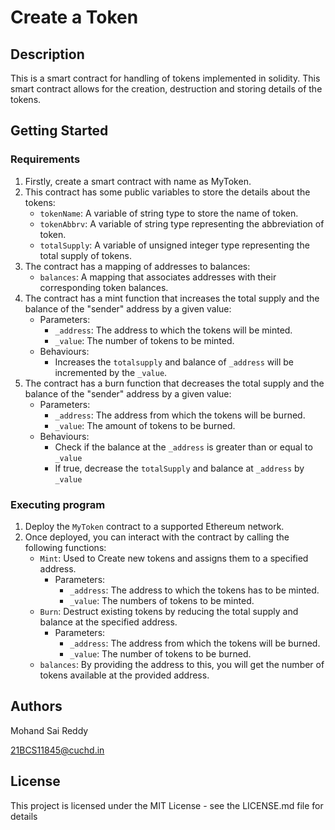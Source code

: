 # Create a Token

## Description

This is a smart contract for handling of tokens implemented in solidity. This smart contract allows for the creation, destruction and storing details of the tokens.

## Getting Started

### Requirements

1. Firstly, create a smart contract with name as MyToken.
2. This contract has some public variables to store the details about the tokens:
   * `tokenName`: A variable of string type to store the name of token.
   * `tokenAbbrv`: A variable of string type representing the abbreviation of token.
   * `totalSupply`: A variable of unsigned integer type representing the total supply of tokens.
3. The contract has a mapping of addresses to balances:
   * `balances`: A mapping that associates addresses with their corresponding token balances.
4. The contract has a mint function that increases the total supply and the balance of the "sender" address by a given value:
   * Parameters:
     * `_address`: The address to which the tokens will be minted.
     * `_value`: The number of tokens to be minted.
   * Behaviours:
     * Increases the `totalsupply` and balance of `_address` will be incremented by the `_value`.
5. The contract has a burn function that decreases the total supply and the balance of the "sender" address by a given value:
   * Parameters:
     * `_address`: The address from which the tokens will be burned.
     * `_value`: The amount of tokens to be  burned.
   * Behaviours:
     * Check if the balance at the `_address` is greater than or equal to `_value`
     * If true, decrease the `totalSupply` and balance at `_address` by `_value`
       
### Executing program

1. Deploy the `MyToken` contract to a supported Ethereum network.
2. Once deployed, you can interact with the contract by calling the following functions:
   * `Mint`: Used to Create new tokens and assigns them to a specified address.
     * Parameters:
       * `_address`: The address to which the tokens has to be minted.
       * `_value`: The numbers of tokens to be minted.
   * `Burn`: Destruct existing tokens by reducing the total supply and balance at the specified address.
     * Parameters:
       * `_address`: The address from which the tokens will be burned.
       * `_value`: The number of tokens to be burned.
   * `balances`: By providing the address to this, you will get the number of tokens available at the provided address.

## Authors

Mohand Sai Reddy

21BCS11845@cuchd.in

## License

This project is licensed under the MIT License - see the LICENSE.md file for details
